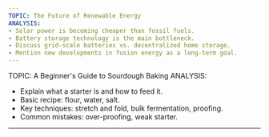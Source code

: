 ```yaml
---
TOPIC: The Future of Renewable Energy
ANALYSIS:
- Solar power is becoming cheaper than fossil fuels.
- Battery storage technology is the main bottleneck.
- Discuss grid-scale batteries vs. decentralized home storage.
- Mention new developments in fusion energy as a long-term goal.
---
```

TOPIC: A Beginner's Guide to Sourdough Baking
ANALYSIS:
- Explain what a starter is and how to feed it.
- Basic recipe: flour, water, salt.
- Key techniques: stretch and fold, bulk fermentation, proofing.
- Common mistakes: over-proofing, weak starter.
---
